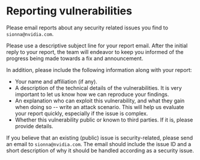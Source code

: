 <!--
SPDX-FileCopyrightText: Copyright (c) 2021-2023 NVIDIA CORPORATION & AFFILIATES. All rights reserved.
SPDX-License-Identifier: Apache-2.0
-->
# Reporting vulnerabilities

Please email reports about any security related issues you find to `sionna@nvidia.com`.

Please use a descriptive subject line for your report email. After the initial reply to your report, the team will endeavor to keep you informed of the progress being made towards a fix and announcement.

In addition, please include the following information along with your report:

-   Your name and affiliation (if any).
-   A description of the technical details of the vulnerabilities. It is very important to let us know how we can reproduce your findings.
-   An explanation who can exploit this vulnerability, and what they gain when doing so -- write an attack scenario. This will help us evaluate your report quickly, especially if the issue is complex.
-   Whether this vulnerability public or known to third parties. If it is, please provide details.

If you believe that an existing (public) issue is security-related, please send an email to `sionna@nvidia.com`. The email should include the issue ID and a short description of why it should be handled according as a security issue.